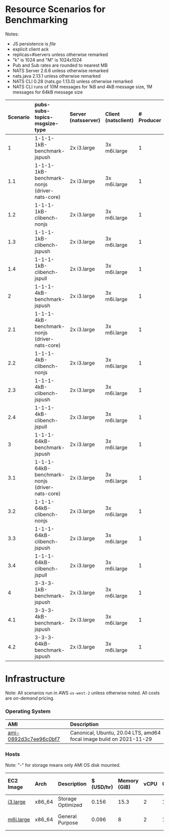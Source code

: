 # Resource Scenarios for Benchmarking

Notes:
* JS persistence is _file_
* explicit client ack
* replicas=#servers unless otherwise remarked
* "k" is 1024 and "M" is 1024x1024
* Pub and Sub rates are rounded to nearest MB
* NATS Server 2.6.6 unless otherwise remarked
* nats.java 2.13.1 unless otherwise remarked
* NATS CLI 0.28 (nats.go 1.13.0) unless otherwise remarked
* NATS CLI runs of 10M messages for 1kB and 4kB message size, 1M messages for 64kB message size

Scenario | pubs-subs-topics-msgsize-type | Server (natsserver) | Client (natsclient) | # Producer | # Consumer | Pub MB/s | Sub MB/s |
:--------|:------------|:-----------|:-----------|:---------|:---------|:---------|:---------
1 | 1-1-1-1kB-benchmark-jspush | 2x i3.large | 3x m6i.large | 1 | 1 | 15 | 15 |
1.1 | 1-1-1-1kB-benchmark-nonjs (driver-nats-core) | 2x i3.large | 3x m6i.large | 1 | 1 |  |  |
1.2 | 1-1-1-1kB-clibench-nonjs | 2x i3.large | 3x m6i.large | 1 | 1 | 300 | 300 |
1.3 | 1-1-1-1kB-clibench-jspush | 2x i3.large | 3x m6i.large | 1 | 1 | 29 | 29 |
1.4 | 1-1-1-1kB-clibench-jspull | 2x i3.large | 3x m6i.large | 1 | 1 | 15 | 15 |
2 | 1-1-1-4kB-benchmark-jspush | 2x i3.large | 3x m6i.large | 1 | 1 | 40  | 40 |
2.1 | 1-1-1-4kB-benchmark-nonjs (driver-nats-core) | 2x i3.large | 3x m6i.large | 1 | 1 |  |  |
2.2 | 1-1-1-4kB-clibench-nonjs | 2x i3.large | 3x m6i.large | 1 | 1 | 390 | 390 |
2.3 | 1-1-1-4kB-clibench-jspush | 2x i3.large | 3x m6i.large | 1 | 1 | 50 | 50 |
2.4 | 1-1-1-4kB-clibench-jspull | 2x i3.large | 3x m6i.large | 1 | 1 | 37 | 37 |
3 | 1-1-1-64kB-benchmark-jspush | 2x i3.large | 3x m6i.large | 1 | 1 | 47 | 47 |
3.1 | 1-1-1-64kB-benchmark-nonjs (driver-nats-core) | 2x i3.large | 3x m6i.large | 1 | 1 |  |  |
3.2 | 1-1-1-64kB-clibench-nonjs | 2x i3.large | 3x m6i.large | 1 | 1 | 336 | 324 |
3.3 | 1-1-1-64kB-clibench-jspush | 2x i3.large | 3x m6i.large | 1 | 1 | 78  | 60 |
3.4 | 1-1-1-64kB-clibench-jspull | 2x i3.large | 3x m6i.large | 1 | 1 | 86  | 86 |
4 | 3-3-3-1kB-benchmark-jspush | 2x i3.large | 3x m6i.large | 1 | 1 | |  |
4.1 | 3-3-3-4kB-benchmark-jspush | 2x i3.large | 3x m6i.large | 1 | 1 |   |  |
4.2 | 3-3-3-64kB-benchmark-jspush | 2x i3.large | 3x m6i.large | 1 | 1 |   |  |

# Infrastructure

Note: All scenarios run in AWS `us-west-2` unless otherwise noted.  All costs are _on-demand_ pricing.
### Operating System
AMI | Description
:---|:-----------
[ami-0892d3c7ee96c0bf7](https://us-west-2.console.aws.amazon.com/ec2/v2/home?region=us-west-2#ImageDetails:imageId=ami-0892d3c7ee96c0bf7) | Canonical, Ubuntu, 20.04 LTS, amd64 focal image build on 2021-11-29 |

### Hosts

Note: "-" for storage means only AMI OS disk mounted.

EC2 Image | Arch | Description | $ (USD/hr) | Memory (GiB) | vCPU | Cores/vCPU | Threads/Core | Sustained Clock (GHz) | Storage (GB) | Storage (Disks) | Storage (Type) | Network |
:---------|:-------|:------------|:-------|:------|:----------|:--------|:--------|:---------|:-----------|:---------|:---------|:---------
[i3.large](https://us-west-2.console.aws.amazon.com/ec2/v2/home?region=us-west-2#InstanceTypeDetails:instanceType=i3.large) | x86_64 | Storage Optimized | 0.156 | 15.3 | 2 | 1 | 2 | 2.3 | 475 | 1 | ssd | Up to 10 Gigabit|
[m6i.large](https://us-west-2.console.aws.amazon.com/ec2/v2/home?region=us-west-2#InstanceTypeDetails:instanceType=m6i.large) | x86_64 | General Purpose | 0.096 | 8 | 2 | 1 | 2 | 3.5 | - | - | - | Up to 12.5 Gigabit

